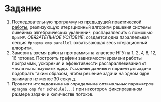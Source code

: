 # Задание

1. Последовательную программу из [предыдущей практической работы](https://github.com/llirik42/NSU-Education/tree/main/Parallel-Programming/SLAE+MPI), реализующую итерационный алгоритм решения системы линейных алгебраических уравнений, распараллелить с помощью `OpenMP`.
*ОБЯЗАТЕЛЬНОЕ УСЛОВИЕ*: создается одна параллельная секция `#pragma omp parallel`, охватывающая весь итерационный алгоритм.
2. Замерить время работы программы на кластере НГУ на 1, 2, 4, 8, 12, 16 потоках. Построить графики зависимости времени работы программы, ускорения и эффективности распараллеливания от числа используемых ядер. Исходные данные и параметры задачи подобрать таким образом, чтобы решение задачи на одном ядре занимало не менее 30 секунд.
3. Провести исследование на определение оптимальных параметров `#pragma omp for schedule(...)` при некотором фиксированном размере задачи и количестве потоков.